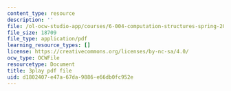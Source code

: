 ```yaml
---
content_type: resource
description: ''
file: /ol-ocw-studio-app/courses/6-004-computation-structures-spring-2017/d1802407e47a67da9886e66db0fc952e_1shiN7898cc.pdf
file_size: 18709
file_type: application/pdf
learning_resource_types: []
license: https://creativecommons.org/licenses/by-nc-sa/4.0/
ocw_type: OCWFile
resourcetype: Document
title: 3play pdf file
uid: d1802407-e47a-67da-9886-e66db0fc952e
---
```

